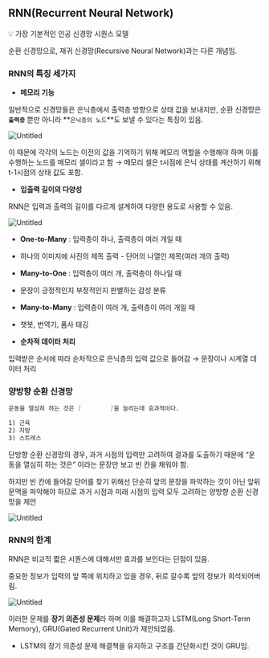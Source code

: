 RNN(Recurrent Neural Network)
---

<aside>
💡 가장 기본적인 인공 신경망 시퀀스 모델

</aside>

순환 신경망으로, 재귀 신경망(Recursive Neural Network)과는 다른 개념임.



### RNN의 특징 세가지

- **메모리 기능**

일반적으로 신경망들은 은닉층에서 출력층 방향으로 상태 값을 보내지만, 순환 신경망은 **`출력층`** 뿐만 아니라 **`은닉층의 노드`**도 보낼 수 있다는 특징이 있음.

![Untitled](https://prod-files-secure.s3.us-west-2.amazonaws.com/6d5bed8f-ebf3-4ada-b901-fc60fee8319e/c140f05c-e1da-4c7a-b84e-d34b3240404c/Untitled.png)

이 때문에 각각의 노드는 이전의 값을 기억하기 위해 메모리 역할을 수행해야 하며 이를 수행하는 노드를 메모리 셀이라고 함 → 메모리 셀은 t시점에 은닉 상태를 계산하기 위해 t-1시점의 상태 값도 포함.

- **입출력 길이의 다양성**

RNN은 입력과 출력의 길이를 다르게 설계하여 다양한 용도로 사용할 수 있음.

![Untitled](https://prod-files-secure.s3.us-west-2.amazonaws.com/6d5bed8f-ebf3-4ada-b901-fc60fee8319e/6b8b6503-ffad-477e-9933-384bcdf4089e/Untitled.png)

- **One-to-Many** : 입력층이 하나, 출력층이 여러 개일 때
- 하나의 이미지에 사진의 제목 출력 - 단어의 나열인 제목(여러 개의 출력)
- **Many-to-One** : 입력층이 여러 개, 출력층이 하나일 때
- 문장이 긍정적인지 부정적인지 판별하는 감성 분류
- **Many-to-Many** : 입력층이 여러 개, 출력층이 여러 개일 때
- 챗봇, 번역기, 품사 태깅

- **순차적 데이터 처리**

입력받은 순서에 따라 순차적으로 은닉층의 입력 값으로 들어감 → 문장이나 시계열 데이터 처리

### 양방향 순환 신경망

```markdown
운동을 열심히 하는 것은 [        ]을 늘리는데 효과적이다.

1) 근육
2) 지방
3) 스트레스
```

단방향 순환 신경망의 경우, 과거 시점의 입력만 고려하여 결과를 도출하기 때문에 “운동을 열심히 하는 것은” 이라는 문장만 보고 빈 칸을 채워야 함.

하지만 빈 칸에 들어갈 단어를 찾기 위해선 단순히 앞의 문장을 파악하는 것이 아닌 앞뒤 문맥을 파악해야 하므로 과거 시점과 미래 시점의 입력 모두 고려하는 양방향 순환 신경망을 제안

![Untitled](https://prod-files-secure.s3.us-west-2.amazonaws.com/6d5bed8f-ebf3-4ada-b901-fc60fee8319e/97525cc5-f78e-45f3-9e3d-3517bd392647/Untitled.png)

### RNN의 한계

RNN은 비교적 짧은 시퀀스에 대해서만 효과를 보인다는 단점이 있음.

중요한 정보가 입력의 앞 쪽에 위치하고 있을 경우, 뒤로 갈수록 앞의 정보가 희석되어버림.

![Untitled](https://prod-files-secure.s3.us-west-2.amazonaws.com/6d5bed8f-ebf3-4ada-b901-fc60fee8319e/e40df1ad-9fbb-4ed7-994c-4f00455d2cb7/Untitled.png)

이러한 문제를 **장기 의존성 문제**라 하며 이를 해결하고자 LSTM(Long Short-Term Memory), GRU(Gated Recurrent Unit)가 제안되었음.

- LSTM의 장기 의존성 문제 해결책을 유지하고 구조를 간단화시킨 것이 GRU임.